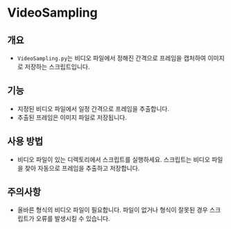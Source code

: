 # VideoSampling

## 개요
- `VideoSampling.py`는 비디오 파일에서 정해진 간격으로 프레임을 캡처하여 이미지로 저장하는 스크립트입니다.

## 기능
- 지정된 비디오 파일에서 일정 간격으로 프레임을 추출합니다.
- 추출된 프레임은 이미지 파일로 저장됩니다.

## 사용 방법
- 비디오 파일이 있는 디렉토리에서 스크립트를 실행하세요. 스크립트는 비디오 파일을 찾아 자동으로 프레임을 추출하고 저장합니다.

## 주의사항
- 올바른 형식의 비디오 파일이 필요합니다. 파일이 없거나 형식이 잘못된 경우 스크립트가 오류를 발생시킬 수 있습니다.
